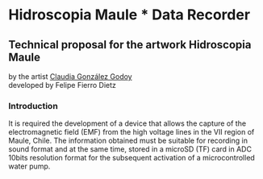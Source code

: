 # Hidroscopia Maule * Data Recorder
## Technical proposal for the artwork Hidroscopia Maule  
by the artist [Claudia González Godoy](http://www.claudiagonzalez.cl/cgg/)  
developed by Felipe Fierro Dietz 

### Introduction
It is required the development of a device that allows the capture of the electromagnetic field (EMF) from the  high voltage lines in the VII region of Maule, Chile.
The information obtained must be suitable for recording in sound format and at the same time, stored in a microSD (TF) card in ADC 10bits resolution format for the 
subsequent activation of a microcontrolled water pump.
